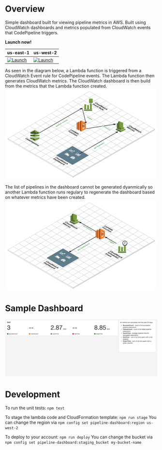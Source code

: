 # Overview
Simple dashboard built for viewing pipeline metrics in AWS.  Built using CloudWatch dashboards and metrics populated from CloudWatch events that CodePipeline triggers.

**Launch now!**

| us-east-1 | us-west-2 |
| --------- | --------- |
| [![Launch](https://s3.amazonaws.com/cloudformation-examples/cloudformation-launch-stack.png)](https://console.aws.amazon.com/cloudformation/home?region=us-east-1#/stacks/new?stackName=pipeline-dashboard&templateURL=https://s3.amazonaws.com/pipeline-dashboard-us-east-1/template.yml) | [![Launch](https://s3.amazonaws.com/cloudformation-examples/cloudformation-launch-stack.png)](https://console.aws.amazon.com/cloudformation/home?region=us-west-2#/stacks/new?stackName=pipeline-dashboard&templateURL=https://s3-us-west-2.amazonaws.com/pipeline-dashboard-us-west-2/template.yml) |

As seen in the diagram below, a Lambda function is triggered from a CloudWatch Event rule for CodePipeline events.  The Lambda function then generates CloudWatch metrics.  The CloudWatch dashboard is then build from the metrics that the Lambda function created.
![Metric Diagram](docs/pipeline-dashboard.png)

The list of pipelines in the dashboard cannot be generated dyanmically so another Lambda function runs regulary to regenerate the dashboard based on whatever metrics have been created.
![Dashboard Builder Diagram](docs/pipeline-dashboard-builder.png)

# Sample Dashboard

![Screen Shot](docs/screen-shot.png)

# Development

To run the unit tests: `npm test`

To stage the lambda code and CloudFormation template: `npm run stage`
You can change the region via `npm config set pipeline-dashboard:region us-west-2`

To deploy to your account: `npm run deploy`
You can change the bucket via `npm config set pipeline-dashboard:staging_bucket my-bucket-name`

